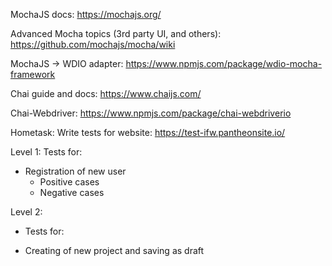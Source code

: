 MochaJS docs:
https://mochajs.org/

Advanced Mocha topics (3rd party UI, and others):
https://github.com/mochajs/mocha/wiki

MochaJS -> WDIO adapter:
https://www.npmjs.com/package/wdio-mocha-framework

Chai guide and docs:
https://www.chaijs.com/

Chai-Webdriver:
https://www.npmjs.com/package/chai-webdriverio



Hometask:
Write tests for website:
https://test-ifw.pantheonsite.io/

Level 1:
Tests for:
- Registration of new user
    - Positive cases
    - Negative cases

Level 2:
+ Tests for:
- Creating of new project and saving as draft 
    